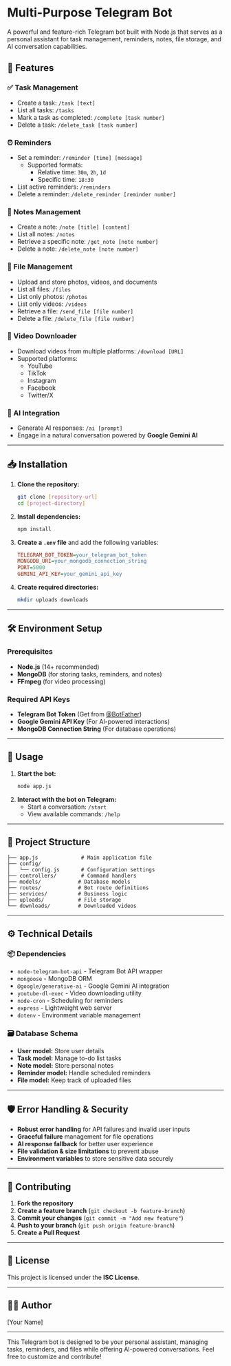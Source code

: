 # Multi-Purpose Telegram Bot

A powerful and feature-rich Telegram bot built with Node.js that serves as a personal assistant for task management, reminders, notes, file storage, and AI conversation capabilities.

## 🚀 Features

### ✅ Task Management

- Create a task: `/task [text]`
- List all tasks: `/tasks`
- Mark a task as completed: `/complete [task number]`
- Delete a task: `/delete_task [task number]`

### ⏰ Reminders

- Set a reminder: `/reminder [time] [message]`
  - Supported formats:
    - Relative time: `30m`, `2h`, `1d`
    - Specific time: `18:30`
- List active reminders: `/reminders`
- Delete a reminder: `/delete_reminder [reminder number]`

### 📝 Notes Management

- Create a note: `/note [title] [content]`
- List all notes: `/notes`
- Retrieve a specific note: `/get_note [note number]`
- Delete a note: `/delete_note [note number]`

### 📁 File Management

- Upload and store photos, videos, and documents
- List all files: `/files`
- List only photos: `/photos`
- List only videos: `/videos`
- Retrieve a file: `/send_file [file number]`
- Delete a file: `/delete_file [file number]`

### 🎥 Video Downloader

- Download videos from multiple platforms: `/download [URL]`
- Supported platforms:
  - YouTube
  - TikTok
  - Instagram
  - Facebook
  - Twitter/X

### 🤖 AI Integration

- Generate AI responses: `/ai [prompt]`
- Engage in a natural conversation powered by **Google Gemini AI**

---

## 📥 Installation

1. **Clone the repository:**
   ```sh
   git clone [repository-url]
   cd [project-directory]
   ```
2. **Install dependencies:**
   ```sh
   npm install
   ```
3. **Create a `.env` file** and add the following variables:
   ```ini
   TELEGRAM_BOT_TOKEN=your_telegram_bot_token
   MONGODB_URI=your_mongodb_connection_string
   PORT=5000
   GEMINI_API_KEY=your_gemini_api_key
   ```
4. **Create required directories:**
   ```sh
   mkdir uploads downloads
   ```

---

## 🛠️ Environment Setup

### Prerequisites

- **Node.js** (14+ recommended)
- **MongoDB** (for storing tasks, reminders, and notes)
- **FFmpeg** (for video processing)

### Required API Keys

- **Telegram Bot Token** (Get from [@BotFather](https://t.me/BotFather))
- **Google Gemini API Key** (For AI-powered interactions)
- **MongoDB Connection String** (For database operations)

---

## 🔧 Usage

1. **Start the bot:**
   ```sh
   node app.js
   ```
2. **Interact with the bot on Telegram:**
   - Start a conversation: `/start`
   - View available commands: `/help`

---

## 📂 Project Structure

```
├── app.js              # Main application file
├── config/
│   └── config.js       # Configuration settings
├── controllers/        # Command handlers
├── models/            # Database models
├── routes/            # Bot route definitions
├── services/          # Business logic
├── uploads/           # File storage
└── downloads/         # Downloaded videos
```

---

## ⚙️ Technical Details

### 📦 Dependencies

- `node-telegram-bot-api` - Telegram Bot API wrapper
- `mongoose` - MongoDB ORM
- `@google/generative-ai` - Google Gemini AI integration
- `youtube-dl-exec` - Video downloading utility
- `node-cron` - Scheduling for reminders
- `express` - Lightweight web server
- `dotenv` - Environment variable management

### 🗃️ Database Schema

- **User model:** Store user details
- **Task model:** Manage to-do list tasks
- **Note model:** Store personal notes
- **Reminder model:** Handle scheduled reminders
- **File model:** Keep track of uploaded files

---

## 🛡️ Error Handling & Security

- **Robust error handling** for API failures and invalid user inputs
- **Graceful failure** management for file operations
- **AI response fallback** for better user experience
- **File validation & size limitations** to prevent abuse
- **Environment variables** to store sensitive data securely

---

## 🎯 Contributing

1. **Fork the repository**
2. **Create a feature branch** (`git checkout -b feature-branch`)
3. **Commit your changes** (`git commit -m "Add new feature"`)
4. **Push to your branch** (`git push origin feature-branch`)
5. **Create a Pull Request**

---

## 📜 License

This project is licensed under the **ISC License**.

---

## 👨‍💻 Author

[Your Name]

---

This Telegram bot is designed to be your personal assistant, managing tasks, reminders, and files while offering AI-powered conversations. Feel free to customize and contribute!
